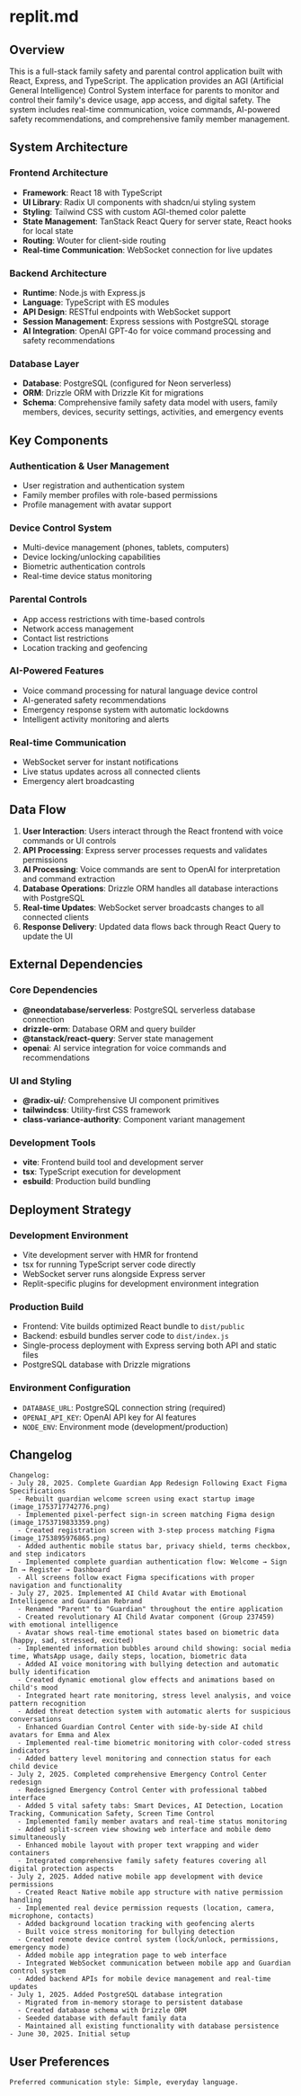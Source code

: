 # replit.md

## Overview

This is a full-stack family safety and parental control application built with React, Express, and TypeScript. The application provides an AGI (Artificial General Intelligence) Control System interface for parents to monitor and control their family's device usage, app access, and digital safety. The system includes real-time communication, voice commands, AI-powered safety recommendations, and comprehensive family member management.

## System Architecture

### Frontend Architecture
- **Framework**: React 18 with TypeScript
- **UI Library**: Radix UI components with shadcn/ui styling system
- **Styling**: Tailwind CSS with custom AGI-themed color palette
- **State Management**: TanStack React Query for server state, React hooks for local state
- **Routing**: Wouter for client-side routing
- **Real-time Communication**: WebSocket connection for live updates

### Backend Architecture
- **Runtime**: Node.js with Express.js
- **Language**: TypeScript with ES modules
- **API Design**: RESTful endpoints with WebSocket support
- **Session Management**: Express sessions with PostgreSQL storage
- **AI Integration**: OpenAI GPT-4o for voice command processing and safety recommendations

### Database Layer
- **Database**: PostgreSQL (configured for Neon serverless)
- **ORM**: Drizzle ORM with Drizzle Kit for migrations
- **Schema**: Comprehensive family safety data model with users, family members, devices, security settings, activities, and emergency events

## Key Components

### Authentication & User Management
- User registration and authentication system
- Family member profiles with role-based permissions
- Profile management with avatar support

### Device Control System
- Multi-device management (phones, tablets, computers)
- Device locking/unlocking capabilities
- Biometric authentication controls
- Real-time device status monitoring

### Parental Controls
- App access restrictions with time-based controls
- Network access management
- Contact list restrictions
- Location tracking and geofencing

### AI-Powered Features
- Voice command processing for natural language device control
- AI-generated safety recommendations
- Emergency response system with automatic lockdowns
- Intelligent activity monitoring and alerts

### Real-time Communication
- WebSocket server for instant notifications
- Live status updates across all connected clients
- Emergency alert broadcasting

## Data Flow

1. **User Interaction**: Users interact through the React frontend with voice commands or UI controls
2. **API Processing**: Express server processes requests and validates permissions
3. **AI Processing**: Voice commands are sent to OpenAI for interpretation and command extraction
4. **Database Operations**: Drizzle ORM handles all database interactions with PostgreSQL
5. **Real-time Updates**: WebSocket server broadcasts changes to all connected clients
6. **Response Delivery**: Updated data flows back through React Query to update the UI

## External Dependencies

### Core Dependencies
- **@neondatabase/serverless**: PostgreSQL serverless database connection
- **drizzle-orm**: Database ORM and query builder
- **@tanstack/react-query**: Server state management
- **openai**: AI service integration for voice commands and recommendations

### UI and Styling
- **@radix-ui/**: Comprehensive UI component primitives
- **tailwindcss**: Utility-first CSS framework
- **class-variance-authority**: Component variant management

### Development Tools
- **vite**: Frontend build tool and development server
- **tsx**: TypeScript execution for development
- **esbuild**: Production build bundling

## Deployment Strategy

### Development Environment
- Vite development server with HMR for frontend
- tsx for running TypeScript server code directly
- WebSocket server runs alongside Express server
- Replit-specific plugins for development environment integration

### Production Build
- Frontend: Vite builds optimized React bundle to `dist/public`
- Backend: esbuild bundles server code to `dist/index.js`
- Single-process deployment with Express serving both API and static files
- PostgreSQL database with Drizzle migrations

### Environment Configuration
- `DATABASE_URL`: PostgreSQL connection string (required)
- `OPENAI_API_KEY`: OpenAI API key for AI features
- `NODE_ENV`: Environment mode (development/production)

## Changelog

```
Changelog:
- July 28, 2025. Complete Guardian App Redesign Following Exact Figma Specifications
  - Rebuilt guardian welcome screen using exact startup image (image_1753717742776.png)
  - Implemented pixel-perfect sign-in screen matching Figma design (image_1753719833359.png)
  - Created registration screen with 3-step process matching Figma (image_1753895976865.png)
  - Added authentic mobile status bar, privacy shield, terms checkbox, and step indicators
  - Implemented complete guardian authentication flow: Welcome → Sign In → Register → Dashboard
  - All screens follow exact Figma specifications with proper navigation and functionality
- July 27, 2025. Implemented AI Child Avatar with Emotional Intelligence and Guardian Rebrand
  - Renamed "Parent" to "Guardian" throughout the entire application
  - Created revolutionary AI Child Avatar component (Group 237459) with emotional intelligence
  - Avatar shows real-time emotional states based on biometric data (happy, sad, stressed, excited)
  - Implemented information bubbles around child showing: social media time, WhatsApp usage, daily steps, location, biometric data
  - Added AI voice monitoring with bullying detection and automatic bully identification
  - Created dynamic emotional glow effects and animations based on child's mood
  - Integrated heart rate monitoring, stress level analysis, and voice pattern recognition
  - Added threat detection system with automatic alerts for suspicious conversations
  - Enhanced Guardian Control Center with side-by-side AI child avatars for Emma and Alex
  - Implemented real-time biometric monitoring with color-coded stress indicators
  - Added battery level monitoring and connection status for each child device
- July 2, 2025. Completed comprehensive Emergency Control Center redesign
  - Redesigned Emergency Control Center with professional tabbed interface
  - Added 5 vital safety tabs: Smart Devices, AI Detection, Location Tracking, Communication Safety, Screen Time Control
  - Implemented family member avatars and real-time status monitoring
  - Added split-screen view showing web interface and mobile demo simultaneously
  - Enhanced mobile layout with proper text wrapping and wider containers
  - Integrated comprehensive family safety features covering all digital protection aspects
- July 2, 2025. Added native mobile app development with device permissions
  - Created React Native mobile app structure with native permission handling
  - Implemented real device permission requests (location, camera, microphone, contacts)
  - Added background location tracking with geofencing alerts
  - Built voice stress monitoring for bullying detection
  - Created remote device control system (lock/unlock, permissions, emergency mode)
  - Added mobile app integration page to web interface
  - Integrated WebSocket communication between mobile app and Guardian control system
  - Added backend APIs for mobile device management and real-time updates
- July 1, 2025. Added PostgreSQL database integration
  - Migrated from in-memory storage to persistent database
  - Created database schema with Drizzle ORM
  - Seeded database with default family data
  - Maintained all existing functionality with database persistence
- June 30, 2025. Initial setup
```

## User Preferences

```
Preferred communication style: Simple, everyday language.
```